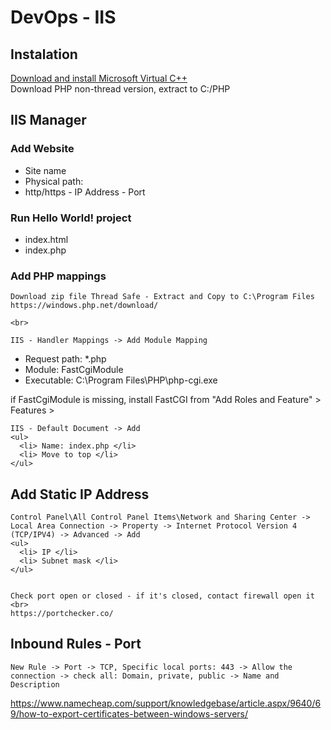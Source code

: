 # DevOps - IIS

## Instalation
[Download and install Microsoft Virtual C++](https://learn.microsoft.com/en-us/cpp/windows/)<br>
Download PHP non-thread version, extract to C:/PHP
## IIS Manager
### Add Website
  <ul>
    <li> Site name </li>
    <li> Physical path: </li>
    <li> http/https - IP Address - Port </li>
  </ul>
  
  
 
### Run Hello World! project
  <ul>
    <li> index.html </li>
    <li> index.php </li>
  </ul>
  
### Add PHP mappings

    Download zip file Thread Safe - Extract and Copy to C:\Program Files
    https://windows.php.net/download/
    
    <br>
    
    IIS - Handler Mappings -> Add Module Mapping
  <ul>
    <li> Request path: *.php </li>
    <li> Module: FastCgiModule </li>
    <li> Executable: C:\Program Files\PHP\php-cgi.exe </li>
  </ul>
    if FastCgiModule is missing, install FastCGI from "Add Roles and Feature" > Features >
    <br>
    
    

    IIS - Default Document -> Add
    <ul>
      <li> Name: index.php </li>
      <li> Move to top </li>
    </ul>
    
    
## Add Static IP Address

    Control Panel\All Control Panel Items\Network and Sharing Center -> Local Area Connection -> Property -> Internet Protocol Version 4 (TCP/IPV4) -> Advanced -> Add
    <ul>
      <li> IP </li>
      <li> Subnet mask </li>
    </ul>  
    
    
    Check port open or closed - if it's closed, contact firewall open it <br>
    https://portchecker.co/
## Inbound Rules - Port
    New Rule -> Port -> TCP, Specific local ports: 443 -> Allow the connection -> check all: Domain, private, public -> Name and Description


https://www.namecheap.com/support/knowledgebase/article.aspx/9640/69/how-to-export-certificates-between-windows-servers/
